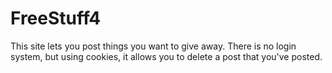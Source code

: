 # FreeStuff4
This site lets you post things you want to give away.
There is no login system, but using cookies, it allows you to delete a post that you've posted.
